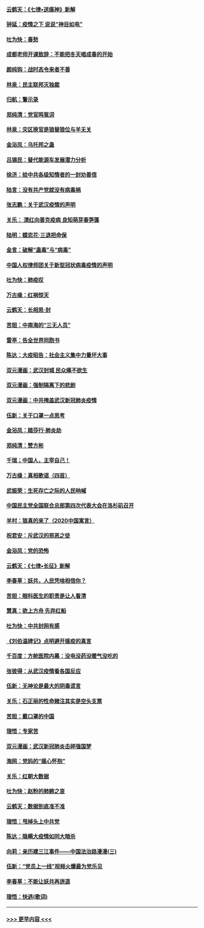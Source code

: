 #### [云鹤天：《七律▪送瘟神》新解](../pages/nsc993/n11873598.md?t=02170433) 
#### [钟延：疫情之下 说说“神目如电”](../pages/nsc993/n11873121.md?t=02170433) 
#### [吐为快：春愁](../pages/nsc993/n11872801.md?t=02170433) 
#### [成都老师开课致辞：不能把冬天唱成春的开始](../pages/nsc993/n11872653.md?t=02170433) 
#### [颜纯钩：战时态令来者不善](../pages/nsc993/n11872011.md?t=02170433) 
#### [林泉：民主联邦灭独裁](../pages/nsc993/n11870998.md?t=02170433) 
#### [归航：警示录](../pages/nsc993/n11870963.md?t=02170433) 
#### [郑纯清：党官鸣冤词](../pages/nsc993/n11870938.md?t=02170433) 
#### [林泉：灾区换官是狼替狼位与羊无关](../pages/nsc993/n11870896.md?t=02170433) 
#### [金浴凤：乌托邦之蛊](../pages/nsc993/n11870879.md?t=02170433) 
#### [吕锡民：替代能源车发展潜力分析](../pages/nsc993/n11870656.md?t=02170433) 
#### [徐济：给中共各级知情者的一封劝善信](../pages/nsc993/n11868561.md?t=02170433) 
#### [陆言：没有共产党就没有病毒祸](../pages/nsc993/n11868232.md?t=02170433) 
#### [张志鹏：关于武汉疫情的声明](../pages/nsc993/n11867182.md?t=02170433) 
#### [关乐： 漂红向善克疫病 良知萌芽春笋蓬](../pages/nsc993/n11865710.md?t=02170433) 
#### [陆明：蝶恋花‧三退把命保](../pages/nsc993/n11865673.md?t=02170433) 
#### [金言：破解“蛊毒”与“病毒”](../pages/nsc993/n11864103.md?t=02170433) 
#### [中国人权律师团关于新型冠状病毒疫情的声明](../pages/nsc993/n11864249.md?t=02170433) 
#### [吐为快：肺疫叹](../pages/nsc993/n11864027.md?t=02170433) 
#### [万古缘：红祸惊天](../pages/nsc993/n11864079.md?t=02170433) 
#### [云鹤天：长相思‧封](../pages/nsc993/n11864006.md?t=02170433) 
#### [苦胆：中南海的“三无人员”](../pages/nsc993/n11862997.md?t=02170433) 
#### [雷亭：告全世界同胞书](../pages/nsc993/n11862572.md?t=02170433) 
#### [陈达：大疫昭告：社会主义集中力量坏大事](../pages/nsc993/n11859419.md?t=02170433) 
#### [双元漫画：武汉封城 民众痛不欲生](../pages/nsc993/n11859287.md?t=02170433) 
#### [双元漫画：强制隔离下的悲剧](../pages/nsc993/n11859244.md?t=02170433) 
#### [双元漫画：中共掩盖武汉新冠肺炎疫情](../pages/nsc993/n11858249.md?t=02170433) 
#### [伍新：关于口罩一点思考](../pages/nsc993/n11859195.md?t=02170433) 
#### [金浴凤：踏莎行‧肺炎劫](../pages/nsc993/n11858227.md?t=02170433) 
#### [郑纯清：赞方彬](../pages/nsc993/n11856803.md?t=02170433) 
#### [千瑞；中国人，主宰自己！](../pages/nsc993/n11856793.md?t=02170433) 
#### [万古缘：真相歌谣（四首）](../pages/nsc993/n11856263.md?t=02170433) 
#### [武振荣：生死存亡之际的人民呐喊](../pages/nsc993/n11856256.md?t=02170433) 
#### [中国民主党全国联合总部第四次代表大会在洛杉矶召开](../pages/nsc993/n11856344.md?t=02170433) 
#### [羊村：狼真的来了（2020中国寓言）](../pages/nsc993/n11856229.md?t=02170433) 
#### [祝君安：斥武汉的邪恶之徒](../pages/nsc993/n11855861.md?t=02170433) 
#### [金浴凤：党的恐怖](../pages/nsc993/n11855849.md?t=02170433) 
#### [云鹤天：《七律▪长征》新解](../pages/nsc993/n11855479.md?t=02170433) 
#### [李春草：妖共，人民凭啥相信你？](../pages/nsc993/n11855196.md?t=02170433) 
#### [苦胆：眼科医生的职责是让人看清](../pages/nsc993/n11853840.md?t=02170433) 
#### [慧真：欲上方舟 先弃红船](../pages/nsc993/n11853483.md?t=02170433) 
#### [吐为快：中共封网有感](../pages/nsc993/n11852575.md?t=02170433) 
#### [《刘伯温碑记》点明避开瘟疫的真言](../pages/nsc993/n11852128.md?t=02170433) 
#### [千百度：方舱医院内幕：没电没药没暖气没吃的](../pages/nsc993/n11850211.md?t=02170433) 
#### [张彼得：从武汉疫情看各国反应](../pages/nsc993/n11850102.md?t=02170433) 
#### [伍新：无神论是最大的阴毒谎言](../pages/nsc993/n11846129.md?t=02170433) 
#### [关乐：石正丽的性命赌注其实是空头支票](../pages/nsc993/n11846109.md?t=02170433) 
#### [苦胆：戴口罩的中国](../pages/nsc993/n11845576.md?t=02170433) 
#### [理悟：专家苦](../pages/nsc993/n11845564.md?t=02170433) 
#### [双元漫画：武汉新冠肺炎击碎强国梦](../pages/nsc993/n11843320.md?t=02170433) 
#### [海网：党妈的“瘟心怀抱”](../pages/nsc993/n11840740.md?t=02170433) 
#### [关乐：红朝大数据](../pages/nsc993/n11840675.md?t=02170433) 
#### [吐为快：赵粉的肺腑之哀](../pages/nsc993/n11840618.md?t=02170433) 
#### [云鹤天：数据到底准不准](../pages/nsc993/n11840325.md?t=02170433) 
#### [理悟：甩掉头上中共党](../pages/nsc993/n11838826.md?t=02170433) 
#### [陈达：隐瞒大疫情如同大暗杀](../pages/nsc993/n11838771.md?t=02170433) 
#### [向莉：亲历建三江事件——中国法治路漫漫(三)](../pages/nsc993/n11831825.md?t=02170433) 
#### [伍新：“党员上一线”视频火爆最为党乐见](../pages/nsc993/n11838200.md?t=02170433) 
#### [李春草：不能让妖共再逍遥](../pages/nsc993/n11838102.md?t=02170433) 
#### [理悟：快逃(歌词)](../pages/nsc993/n11838083.md?t=02170433) 

----
#### [ >>> 更早内容 <<< ](../indexes/nsc993-earlier.md)
